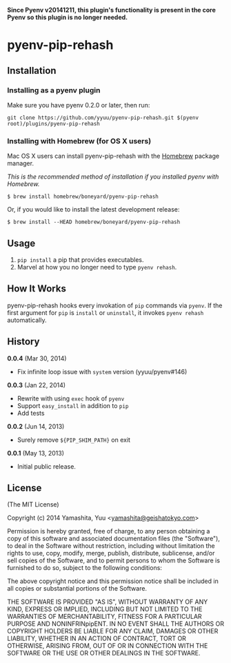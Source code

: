 **Since Pyenv v20141211, this plugin's functionality is present in the core Pyenv so this plugin is no longer needed.**

# pyenv-pip-rehash

## Installation

### Installing as a pyenv plugin

Make sure you have pyenv 0.2.0 or later, then run:

    git clone https://github.com/yyuu/pyenv-pip-rehash.git $(pyenv root)/plugins/pyenv-pip-rehash


### Installing with Homebrew (for OS X users)

Mac OS X users can install pyenv-pip-rehash with the
[Homebrew](http://brew.sh) package manager.

*This is the recommended method of installation if you installed pyenv
 with Homebrew.*

```
$ brew install homebrew/boneyard/pyenv-pip-rehash
```

Or, if you would like to install the latest development release:

```
$ brew install --HEAD homebrew/boneyard/pyenv-pip-rehash
```

## Usage

1. `pip install` a pip that provides executables.
2. Marvel at how you no longer need to type `pyenv rehash`.

## How It Works

pyenv-pip-rehash hooks every invokation of `pip` commands via `pyenv`.
If the first argument for `pip` is `install` or `uninstall`, it invokes `pyenv rehash` automatically.

## History

**0.0.4** (Mar 30, 2014)

* Fix infinite loop issue with `system` version (yyuu/pyenv#146)

**0.0.3** (Jan 22, 2014)

* Rewrite with using `exec` hook of `pyenv`
* Support `easy_install` in addition to `pip`
* Add tests

**0.0.2** (Jun 14, 2013)

* Surely remove `${PIP_SHIM_PATH}` on exit

**0.0.1** (May 13, 2013)

* Initial public release.

## License

(The MIT License)

Copyright (c) 2014 Yamashita, Yuu <<yamashita@geishatokyo.com>>

Permission is hereby granted, free of charge, to any person obtaining
a copy of this software and associated documentation files (the
"Software"), to deal in the Software without restriction, including
without limitation the rights to use, copy, modify, merge, publish,
distribute, sublicense, and/or sell copies of the Software, and to
permit persons to whom the Software is furnished to do so, subject to
the following conditions:

The above copyright notice and this permission notice shall be
included in all copies or substantial portions of the Software.

THE SOFTWARE IS PROVIDED "AS IS", WITHOUT WARRANTY OF ANY KIND,
EXPRESS OR IMPLIED, INCLUDING BUT NOT LIMITED TO THE WARRANTIES OF
MERCHANTABILITY, FITNESS FOR A PARTICULAR PURPOSE AND
NONINFRINpipENT. IN NO EVENT SHALL THE AUTHORS OR COPYRIGHT HOLDERS BE
LIABLE FOR ANY CLAIM, DAMAGES OR OTHER LIABILITY, WHETHER IN AN ACTION
OF CONTRACT, TORT OR OTHERWISE, ARISING FROM, OUT OF OR IN CONNECTION
WITH THE SOFTWARE OR THE USE OR OTHER DEALINGS IN THE SOFTWARE.
